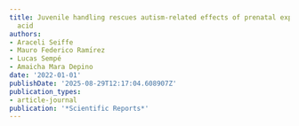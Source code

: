 ```yaml
---
title: Juvenile handling rescues autism-related effects of prenatal exposure to valproic
  acid
authors:
- Araceli Seiffe
- Mauro Federico Ramı́rez
- Lucas Sempé
- Amaicha Mara Depino
date: '2022-01-01'
publishDate: '2025-08-29T12:17:04.608907Z'
publication_types:
- article-journal
publication: '*Scientific Reports*'
---
```


